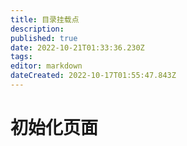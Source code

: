 ```yaml
---
title: 目录挂载点
description: 
published: true
date: 2022-10-21T01:33:36.230Z
tags: 
editor: markdown
dateCreated: 2022-10-17T01:55:47.843Z
---
```


# 初始化页面